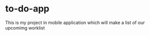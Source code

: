 # to-do-app
This is my project in mobile application which will make a list of our upcomimg worklist
